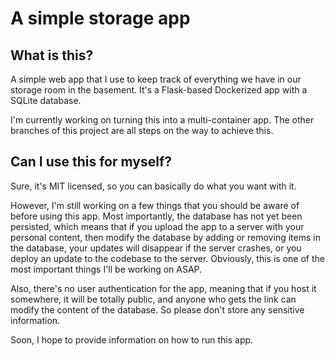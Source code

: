 # A simple storage app
## What is this?
A simple web app that I use to keep track of everything we have in our storage room in the basement. It's a Flask-based Dockerized app with a SQLite database.

I'm currently working on turning this into a multi-container app. The other branches of this project are all steps on the way to achieve this.


## Can I use this for myself?
Sure, it's MIT licensed, so you can basically do what you want with it. 

However, I'm still working on a few things that you should be aware of before using this app. Most importantly, the database has not yet been persisted, which means that if you upload the app to a server with your personal content, then modify the database by adding or removing items in the database, your updates will disappear if the server crashes, or you deploy an update to the codebase to the server. Obviously, this is one of the most important things I'll be working on ASAP.

Also, there's no user authentication for the app, meaning that if you host it somewhere, it will be totally public, and anyone who gets the link can modify the content of the database. So please don't store any sensitive information. 

Soon, I hope to provide information on how to run this app.
